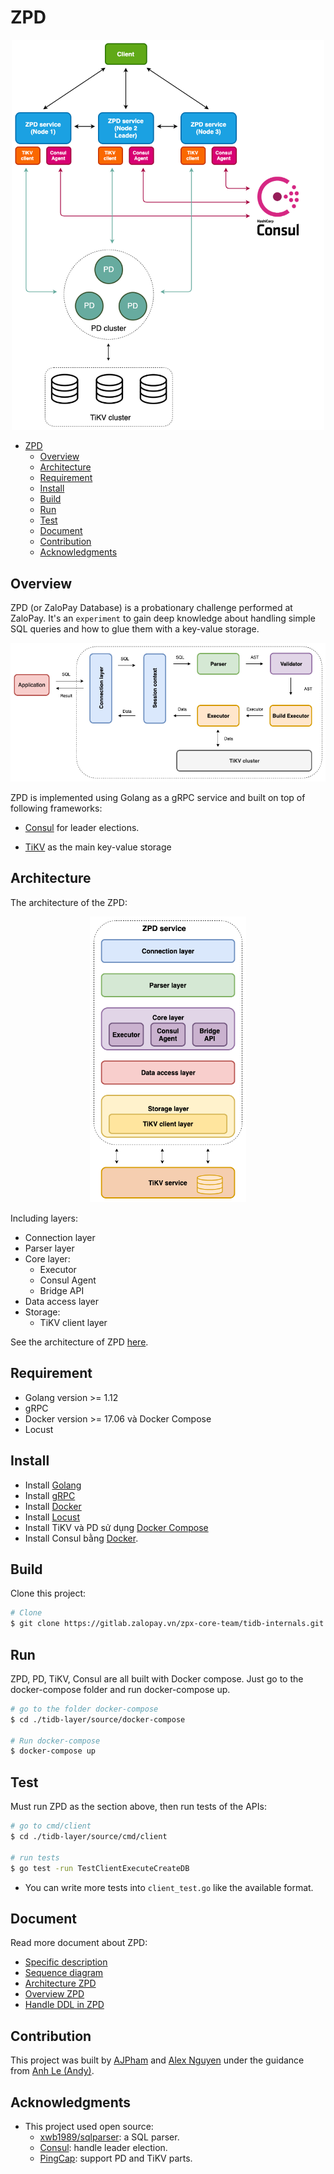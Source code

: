 # ZPD

<div align="center">
  <img src="./images/model_overview_zpd.png" width=500>
</div>

- [ZPD](#zpd)
  - [Overview](#overview)
  - [Architecture](#architecture)
  - [Requirement](#requirement)
  - [Install](#install)
  - [Build](#build)
  - [Run](#run)
  - [Test](#test)
  - [Document](#document)
  - [Contribution](#contribution)
  - [Acknowledgments](#acknowledgments)

## Overview

ZPD (or ZaloPay Database) is a probationary challenge performed at ZaloPay. It's an `experiment` to gain deep knowledge about handling simple SQL queries and how to glue them with a key-value storage.


<div align="center">
  <img src="./images/flow-ZPD.png">
</div>

ZPD is implemented using Golang as a gRPC service and built on top of following frameworks:

- [Consul](https://www.consul.io/) for leader elections. 

- [TiKV](https://github.com/tikv/tikv) as the main key-value storage 


## Architecture

The architecture of the ZPD:

<div align="center">
  <img src="./images/zpd_layer.png" width="250">
</div>

Including layers:

- Connection layer
- Parser layer
- Core layer:
  - Executor
  - Consul Agent
  - Bridge API
- Data access layer
- Storage:
  - TiKV client layer

See the architecture of ZPD [here](./docs/architecture.md).

## Requirement
- Golang version >= 1.12
- gRPC
- Docker version >= 17.06 và Docker Compose 
- Locust

## Install
- Install [Golang](https://golang.org/doc/install)
- Install [gRPC](https://grpc.io/docs/quickstart/go/)
- Install [Docker](https://docs.docker.com/get-started/)
- Install [Locust](https://locust.io/)
- Install TiKV và PD sử dụng [Docker Compose](https://tikv.org/docs/3.0/tasks/deploy/docker-compose/)
- Install Consul bằng [Docker](https://hub.docker.com/_/consul).

## Build

Clone this project:

```sh
# Clone
$ git clone https://gitlab.zalopay.vn/zpx-core-team/tidb-internals.git
```

## Run

ZPD, PD, TiKV, Consul are all built with Docker compose. Just go to the docker-compose folder and run docker-compose up.

```sh
# go to the folder docker-compose
$ cd ./tidb-layer/source/docker-compose

# Run docker-compose
$ docker-compose up
```

## Test

Must run ZPD as the section above, then run tests of the APIs:

```sh
# go to cmd/client
$ cd ./tidb-layer/source/cmd/client

# run tests
$ go test -run TestClientExecuteCreateDB 
```

- You can write more tests into `client_test.go`  like the available format.

## Document

Read more document about ZPD:

- [Specific description](./docs/specific-description.md)
- [Sequence diagram](./docs/sequence-diagram.md)
- [Architecture ZPD](./docs/architecture.md)
- [Overview ZPD](docs/overview-ZPD.md)
- [Handle DDL in ZPD](docs/handle-ddl.md)

## Contribution

This project was built by [AJPham](https://github.com/phamtai97) and [Alex Nguyen](https://github.com/quocanh1897) under the guidance from [Anh Le (Andy)](https://github.com/anhldbk).

## Acknowledgments

- This project used open source:
  - [xwb1989/sqlparser](https://github.com/xwb1989/sqlparser): a SQL parser.
  - [Consul](https://github.com/hashicorp/consul): handle leader election.
  - [PingCap](https://github.com/pingcap): support PD and TiKV parts.
